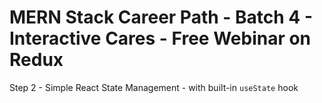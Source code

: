 # MERN Stack Career Path - Batch 4 - Interactive Cares - Free Webinar on Redux

Step 2 - Simple React State Management - with built-in `useState` hook
